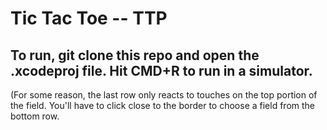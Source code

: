 # Tic Tac Toe -- TTP 

## To run, git clone this repo and open the .xcodeproj file. Hit CMD+R to run in a simulator. 

(For some reason, the last row only reacts to touches on the top portion of the field. You'll have to click close to the border to choose a field from the bottom row.  
